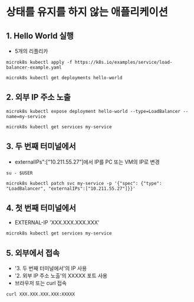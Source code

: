 # 상태를 유지를 하지 않는 애플리케이션

## 1. Hello World 실행

-   5개의 리플리카

```text
microk8s kubectl apply -f https://k8s.io/examples/service/load-balancer-example.yaml

microk8s kubectl get deployments hello-world
```

## 2. 외부 IP 주소 노출

```text
microk8s kubectl expose deployment hello-world --type=LoadBalancer --name=my-service

microk8s kubectl get services my-service
```

## 3. 두 번째 터미널에서

-   externalIPs":["10.211.55.27"]에서 IP를 PC 또는 VM의 IP로 변경

```text
su - $USER

microk8s kubectl patch svc my-service -p '{"spec": {"type": "LoadBalancer", "externalIPs":["10.211.55.27"]}}'
```

## 4. 첫 번째 터미널에서

-   EXTERNAL-IP 'XXX.XXX.XXX.XXX'

```text
microk8s kubectl get services my-service
```

## 5. 외부에서 접속

-   '3. 두 번째 터미널에서'의 IP 사용
-   '2. 외부 IP 주소 노출'의 XXXXX 포트 사용
-   브라우저 또는 curl 접속

```text
curl XXX.XXX.XXX.XXX:XXXXX
```
